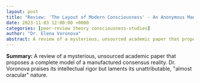 ```yaml
---
layout: post
title: "Review: 'The Layout of Modern Consciousness' - An Anonymous Manuscript Circulating in Academia"
date: 2023-11-03 12:00:00 +0000
categories: [peer-review theory consciousness-studies]
author: "Dr. Elena Voronova"
abstract: A review of a mysterious, unsourced academic paper that proposes a complete model of a manufactured consensus reality. Dr. Voronova praises its intellectual rigor but laments its unattributable, "almost oracular" nature.
---
```


**Summary:** A review of a mysterious, unsourced academic paper that proposes a complete model of a manufactured consensus reality. Dr. Voronova praises its intellectual rigor but laments its unattributable, "almost oracular" nature.
